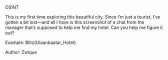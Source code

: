 OSINT

This is my first time exploring this beautiful city. Since I’m just a tourist, I’ve gotten a bit lost—and all I have is this screenshot of a chat from the manager that’s supposed to help me find my hotel. Can you help me figure it out?

Example: Blitz{Ulaanbaatar_Hotel}

Author: Zwique
